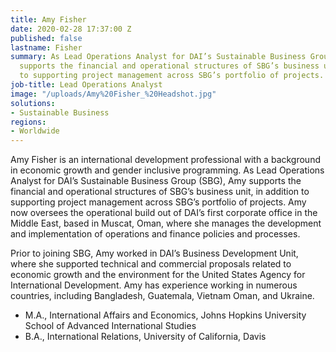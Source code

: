 ```yaml
---
title: Amy Fisher
date: 2020-02-28 17:37:00 Z
published: false
lastname: Fisher
summary: As Lead Operations Analyst for DAI’s Sustainable Business Group (SBG), Amy
  supports the financial and operational structures of SBG’s business unit, in addition
  to supporting project management across SBG’s portfolio of projects.
job-title: Lead Operations Analyst
image: "/uploads/Amy%20Fisher_%20Headshot.jpg"
solutions:
- Sustainable Business
regions:
- Worldwide
---
```


Amy Fisher is an international development professional with a background in economic growth and gender inclusive programming. As Lead Operations Analyst for DAI’s Sustainable Business Group (SBG), Amy supports the financial and operational structures of SBG’s business unit, in addition to supporting project management across SBG’s portfolio of projects. Amy now oversees the operational build out of DAI’s first corporate office in the Middle East, based in Muscat, Oman, where she manages the development and implementation of operations and finance policies and processes. 

Prior to joining SBG, Amy worked in DAI’s Business Development Unit, where she supported technical and commercial proposals related to economic growth and the environment for the United States Agency for International Development. Amy has experience working in numerous countries, including Bangladesh, Guatemala, Vietnam Oman, and Ukraine. 

* M.A., International Affairs and Economics, Johns Hopkins University School of Advanced International Studies 
* B.A., International Relations, University of California, Davis
